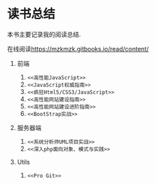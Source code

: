 读书总结
=======

本书主要记录我的阅读总结.

在线阅读<https://mzkmzk.gitbooks.io/read/content/>

1. 前端
    1. `<<高性能JavaScript>>`
    2. `<<JavaScript权威指南>>`
    3. `<<疯狂Html5/CSS3/JavaScript>>`
    4. `<<高性能网站建设指南>>`
    5. `<<高性能网站建设进阶指南>>`
    6. `<<BootStrap实战>>`

2. 服务器端
    1. `<<系统分析师UML项目实战>>`
    2. `<<深入php面向对象、模式与实践>>`
3. Utils
    1. `<<Pro Git>>`
